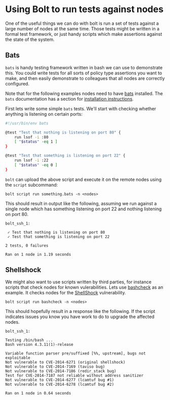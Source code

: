 # Using Bolt to run tests against nodes

One of the useful things we can do with bolt is run a set of tests against a large number of nodes at the same time. Those tests might be written in a formal test framework, or just handy scripts which make assertions against the state of the system. 

## Bats

`bats` is handy testing framework written in bash we can use to demonstrate this. You could write tests for all sorts of policy type assertions you want to make, and then easily demonstrate to colleagues that all nodes are correctly configured.

Note that for the following examples nodes need to have [bats](https://github.com/sstephenson/bats) installed. The `bats` documentation has a section for [installation instructions](https://github.com/sstephenson/bats/wiki/Install-Bats-Using-a-Package).  

First lets write some simple `bats` tests. We'll start with checking whether anything is listening on certain ports:

```bash
#!/usr/bin/env bats

@test "Test that nothing is listening on port 80" {
    run lsof -i :80
    [ "$status" -eq 1 ]
}

@test "Test that something is listening on port 22" {
    run lsof -i :22
    [ "$status" -eq 0 ]
}
```

`bolt` can upload the above script and execute it on the remote nodes using the `script` subcommand:

```
bolt script run something.bats -n <nodes>
```

This should result in output like the following, assuming we run against a single node which has something listening on port 22 and nothing listening on port 80.

```
bolt_ssh_1:

 ✓ Test that nothing is listening on port 80
 ✓ Test that something is listening on port 22

2 tests, 0 failures

Ran on 1 node in 1.19 seconds
```

## Shellshock

We might also want to use scripts written by third parties, for instance scripts that check nodes for known vulerabilities. Lets use [bashcheck](https://raw.githubusercontent.com/hannob/bashcheck/master/bashcheck) as an example. It checks nodes for the [ShellShock](https://en.wikipedia.org/wiki/Shellshock_(software_bug)) vulnerability.

```
bolt script run bashcheck -n <nodes>
```

This should hopefully result in a response like the following. If the script indicates issues you know you have work to do to upgrade the affected nodes.

```
bolt_ssh_1:

Testing /bin/bash ...
Bash version 4.3.11(1)-release

Variable function parser pre/suffixed [%%, upstream], bugs not exploitable
Not vulnerable to CVE-2014-6271 (original shellshock)
Not vulnerable to CVE-2014-7169 (taviso bug)
Not vulnerable to CVE-2014-7186 (redir_stack bug)
Test for CVE-2014-7187 not reliable without address sanitizer
Not vulnerable to CVE-2014-6277 (lcamtuf bug #1)
Not vulnerable to CVE-2014-6278 (lcamtuf bug #2)

Ran on 1 node in 0.64 seconds
```
